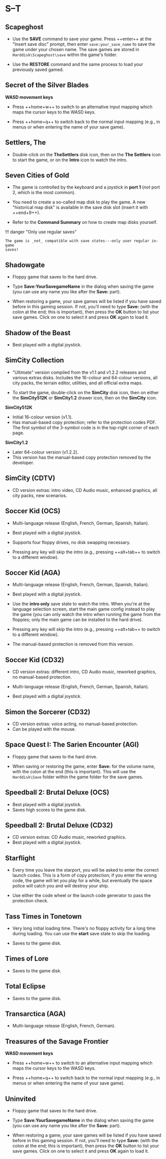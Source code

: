 # S–T

## Scapeghost

- Use the **SAVE** command to save your game. Press ++enter++ at the
  "Insert save disc" prompt, then enter `save:your_save_name` to save the
  game under your chosen name. The save games are stored in
  `Harddisk\Scapeghost\save` within the game's folder.

- Use the **RESTORE** command and the same process to load your previously
  saved gamed.


## Secret of the Silver Blades

**WASD movement keys**

- Press ++home+w++ to switch to an alternative input mapping which maps the
  cursor keys to the WASD keys.

- Press ++home+q++ to switch back to the normal input mapping (e.g., in menus
  or when entering the name of your save game).


## Settlers, The

- Double-click on the **TheSettlers** disk icon, then on the
  **The Settlers** icon to start the game, or on the **Intro** icon to watch
  the intro.


## Seven Cities of Gold

- The game is controlled by the keyboard and a joystick in **port 1** (_not_
  port 2, which is the most common).

- You need to create a so-called map disk to play the game. A new "historical map
  disk" is available in the save disk slot (insert it with ++end+9++).

- Refer to the **Command Summary** on how to create map disks yourself.

!!! danger "Only use regular saves"

    The game is _not_ compatible with save states---only user regular in-game
    saves!


## Shadowgate

- Floppy game that saves to the hard drive.

- Type **Save:YourSavegameName** in the dialog when saving the game (you can
  use any name you like after the **Save:** part).

- When restoring a game, your save games will be listed if you have
  saved before in this gaming session. If not, you'll need to type **Save:**
  (with the colon at the end; this is important), then press the **OK**
  button to list your save games. Click on one to select it and press **OK**
  again to load it.


## Shadow of the Beast

- Best played with a digital joystick.


## SimCity Collection

- "Ultimate" version compiled from the v1.1 and v1.2.2 releases and various
  extras disks. Includes the 16-colour and 64-colour versions, all city packs,
  the terrain editor, utilities, and all official extra maps.

- To start the game, double-click on the **SimCity** disk icon, then on either
  the **SimCity512K** or  **SimCity1.2** drawer icon, then on the
  **SimCity** icon.

**SimCity512K**

- Initial 16-colour version (v1.1).
- Has manual-based copy protection; refer to the protection codes PDF. The
  first symbol of the 3-symbol code is in the top-right corner of each page.

**SimCity1.2**

- Later 64-colour version (v1.2.2).
- This version has the manual-based copy protection removed by the developer.


## SimCity (CDTV)

- CD version extras: intro video, CD Audio music, enhanced graphics, all city
  packs, new scenarios.


## Soccer Kid (OCS)

- Multi-language release (English, French, German, Spanish, Italian).

- Best played with a digital joystick.

- Supports four floppy drives, no disk swapping necessary.

- Pressing any key will skip the intro (e.g., pressing ++alt+tab++ to
  switch to a different window).


## Soccer Kid (AGA)

- Multi-language release (English, French, German, Spanish, Italian).

- Best played with a digital joystick.

- Use the **intro only** save state to watch the intro. When you're at the
  language selection screen, start the main game config instead to play the
  game (you can only watch the intro when running the game from the floppies;
  only the main game can be installed to the hard drive).

- Pressing any key will skip the intro (e.g., pressing ++alt+tab++ to
  switch to a different window).

- The manual-based protection is removed from this version.


## Soccer Kid (CD32)

- CD version extras: different intro, CD Audio music, reworked graphics, no
  manual-based protection.

- Multi-language release (English, French, German, Spanish, Italian).

- Best played with a digital joystick.


## Simon the Sorcerer (CD32)

- CD version extras: voice acting, no manual-based protection.
- Can be played with the mouse.


## Space Quest I: The Sarien Encounter (AGI)

- Floppy game that saves to the hard drive.

- When saving or restoring the game, enter **Save:** for the volume name, with
  the colon at the end (this is important). This will use the `Harddisk\Save`
  folder within the game folder for the save games.


## Speedball 2: Brutal Deluxe (OCS)

- Best played with a digital joystick.
- Saves high scores to the game disk.


## Speedball 2: Brutal Deluxe (CD32)

- CD version extras: CD Audio music, reworked graphics.
- Best played with a digital joystick.


## Starflight

- Every time you leave the starport, you will be asked to enter the correct
  launch codes. This is a form of copy protection; if you enter the wrong
  code, the game will let you play for a while, but eventually the space
  police will catch you and will destroy your ship.

- Use either the code wheel or the launch code generator to pass the
  protection check.


## Tass Times in Tonetown

- Very long initial loading time. There's no floppy activity for a long time
  during loading. You can use the **start** save state to skip the loading.

- Saves to the game disk.


## Times of Lore

- Saves to the game disk.


## Total Eclipse

- Saves to the game disk.


## Transarctica (AGA)

- Multi-language release (English, French, German).


## Treasures of the Savage Frontier

**WASD movement keys**

- Press ++home+w++ to switch to an alternative input mapping which maps the
  cursor keys to the WASD keys.

- Press ++home+q++ to switch back to the normal input mapping (e.g., in menus
  or when entering the name of your save game).


## Uninvited

- Floppy game that saves to the hard drive.

- Type **Save:YourSavegameName** in the dialog when saving the game (you can
  use any name you like after the **Save:** part).

- When restoring a game, your save games will be listed if you have
  saved before in this gaming session. If not, you'll need to type **Save:**
  (with the colon at the end; this is important), then press the **OK**
  button to list your save games. Click on one to select it and press **OK**
  again to load it.

